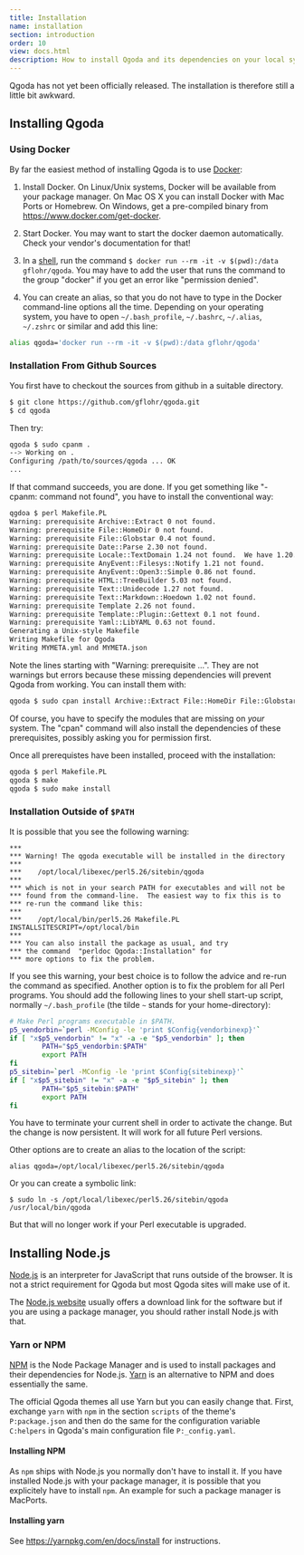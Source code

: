 ```yaml
---
title: Installation
name: installation
section: introduction
order: 10
view: docs.html
description: How to install Qgoda and its dependencies on your local system
---
```

Qgoda has not yet been officially released.  The installation is therefore still a little bit awkward.

<qgoda-toc/>

## Installing Qgoda

### Using Docker

By far the easiest method of installing Qgoda is to use [Docker](https://www.docker.com/):

1. Install Docker.  On Linux/Unix systems, Docker will be available from
your package manager.  On Mac OS X you can install Docker with Mac Ports
or Homebrew.  On Windows, get a pre-compiled binary from
https://www.docker.com/get-docker.

2. Start Docker.  You may want to start the docker daemon automatically.
Check your vendor's documentation for that!

3. In a [shell](http://www.guido-flohr.net/en/command-line/), run
the command `$ docker run --rm -it -v $(pwd):/data gflohr/qgoda`.  You may have to add the user that runs the command to the group "docker"
if you get an error like "permission denied".

4. You can create an alias, so that you do not have to type in
the Docker command-line options all the time.  Depending on your operating system,
you have to open `~/.bash_profile`, `~/.bashrc`, `~/.alias`, `~/.zshrc`
or similar and add this line:

```bash
alias qgoda='docker run --rm -it -v $(pwd):/data gflohr/qgoda'
```

### Installation From Github Sources

You first have to checkout the sources from github in a suitable directory.

```bash
$ git clone https://github.com/gflohr/qgoda.git
$ cd qgoda
```

Then try:

```bash
qgoda $ sudo cpanm .
--> Working on .
Configuring /path/to/sources/qgoda ... OK
...
```

If that command succeeds, you are done.  If you get something like "-cpanm: command not found", you have to install the conventional way:

```bash
qgdoa $ perl Makefile.PL
Warning: prerequisite Archive::Extract 0 not found.
Warning: prerequisite File::HomeDir 0 not found.
Warning: prerequisite File::Globstar 0.4 not found.
Warning: prerequisite Date::Parse 2.30 not found.
Warning: prerequisite Locale::TextDomain 1.24 not found.  We have 1.20.
Warning: prerequisite AnyEvent::Filesys::Notify 1.21 not found.
Warning: prerequisite AnyEvent::Open3::Simple 0.86 not found.
Warning: prerequisite HTML::TreeBuilder 5.03 not found.
Warning: prerequisite Text::Unidecode 1.27 not found.
Warning: prerequisite Text::Markdown::Hoedown 1.02 not found.
Warning: prerequisite Template 2.26 not found.
Warning: prerequisite Template::Plugin::Gettext 0.1 not found.
Warning: prerequisite Yaml::LibYAML 0.63 not found.
Generating a Unix-style Makefile
Writing Makefile for Qgoda
Writing MYMETA.yml and MYMETA.json
```

Note the lines starting with "Warning: prerequisite ...".  They are not warnings but errors because these missing dependencies will prevent Qgoda from working.  You can install them with:

```bash
qgoda $ sudo cpan install Archive::Extract File::HomeDir File::Globstar
```

Of course, you have to specify the modules that are missing on *your* system.
The "cpan" command will also install the dependencies of these prerequisites, possibly asking you for permission first.

Once all prerequistes have been installed, proceed with the installation:

```bash
qgoda $ perl Makefile.PL
qgoda $ make
qgoda $ sudo make install
```

### Installation Outside of `$PATH`

It is possible that you see the following warning:

```core
***
*** Warning! The qgoda executable will be installed in the directory
***
***    /opt/local/libexec/perl5.26/sitebin/qgoda
***
*** which is not in your search PATH for executables and will not be
*** found from the command-line.  The easiest way to fix this is to
*** re-run the command like this:
***
***    /opt/local/bin/perl5.26 Makefile.PL  INSTALLSITESCRIPT=/opt/local/bin
***
*** You can also install the package as usual, and try
*** the command  "perldoc Qgoda::Installation" for
*** more options to fix the problem.
```

If you see this warning, your best choice is to follow the advice and re-run the command as specified.  Another option is to fix the problem for all Perl programs.  You should add the following lines to your shell start-up script, normally `~/.bash_profile` (the tilde `~` stands for your home-directory):

```bash
# Make Perl programs executable in $PATH.
p5_vendorbin=`perl -MConfig -le 'print $Config{vendorbinexp}'`
if [ "x$p5_vendorbin" != "x" -a -e "$p5_vendorbin" ]; then
        PATH="$p5_vendorbin:$PATH"
        export PATH
fi
p5_sitebin=`perl -MConfig -le 'print $Config{sitebinexp}'`
if [ "x$p5_sitebin" != "x" -a -e "$p5_sitebin" ]; then
        PATH="$p5_sitebin:$PATH"
        export PATH
fi
```

You have to terminate your current shell in order to activate the change.
But the change is now persistent.  It will work for all future Perl versions.

Other options are to create an alias to the location of the script:

```core
alias qgoda=/opt/local/libexec/perl5.26/sitebin/qgoda
```

Or you can create a symbolic link:

```core
$ sudo ln -s /opt/local/libexec/perl5.26/sitebin/qgoda /usr/local/bin/qgoda
```

But that will no longer work if your Perl executable is upgraded.

## Installing Node.js

[Node.js](https://nodejs.org/en/) is an interpreter for JavaScript that runs outside of the browser.  It is not a strict requirement for Qgoda but most Qgoda sites will make use of it.

The [Node.js website](https://nodejs.org/en/) usually offers a download link for the software but if you are using a package manager, you should rather install Node.js with that.

### Yarn or NPM

[NPM](https://yarnpkg.com/en/) is the Node Package Manager and is used to install packages and their dependencies for Node.js.  [Yarn](https://yarnpkg.com/en/) is an alternative to NPM and does essentially the same.

The official Qgoda themes all use Yarn but you can easily change that.  First, exchange `yarn` with `npm` in the section `scripts` of the theme's `P:package.json` and then do the same for the configuration variable `C:helpers` in Qgoda's main configuration file `P:_config.yaml`.

#### Installing NPM

As `npm` ships with Node.js you normally don't have to install it.  If you have installed Node.js with your package manager, it is possible that you explicitely have to install `npm`.  An example for such a package manager is MacPorts.

#### Installing yarn

See https://yarnpkg.com/en/docs/install for instructions.
